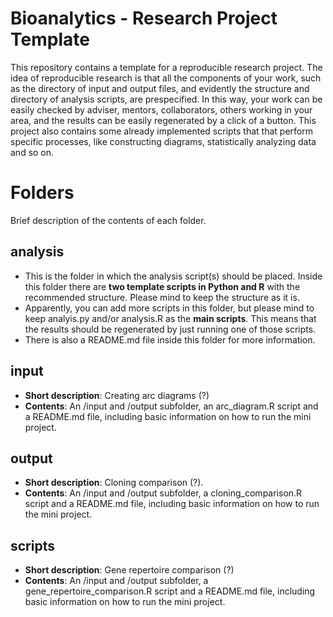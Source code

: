 # Bioanalytics - Research Project Template
This repository contains a template for a reproducible research project. The idea of reproducible research is that all the components of your work, such as the directory of input and output files, and evidently the structure and directory of analysis scripts, are prespecified. In this way, your work can be easily checked by adviser, mentors, collaborators, others working in your area, and the results can be easily regenerated by a click of a button.
This project also contains some already implemented scripts that that perform specific processes, like constructing diagrams, statistically analyzing data and so on.

# Folders
Brief description of the contents of each folder. 

## analysis
- This is the folder in which the analysis script(s) should be placed. Inside this folder there are **two template scripts in Python and R** with the recommended structure. Please mind to keep the structure as it is. 
- Apparently, you can add more scripts in this folder, but please mind to keep analyis.py and/or analysis.R as the **main scripts**. This means that the results should be regenerated by just running one of those scripts.
- There is also a README.md file inside this folder for more information.

## input
- **Short description**: Creating arc diagrams (?)
- **Contents**: An /input and /output subfolder, an arc_diagram.R script and a README.md file, including basic information on how to run the mini project.

## output
- **Short description**: Cloning comparison (?).
- **Contents**: An /input and /output subfolder, a cloning_comparison.R script and a README.md file, including basic information on how to run the mini project.

## scripts
- **Short description**: Gene repertoire comparison (?)
- **Contents**: An /input and /output subfolder, a gene_repertoire_comparison.R script and a README.md file, including basic information on how to run the mini project.
